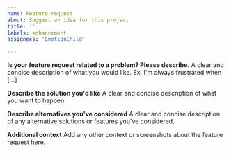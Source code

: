 ```yaml
---
name: Feature request
about: Suggest an idea for this project
title: ''
labels: enhancement
assignees: 'EmotionChild'

---
```


**Is your feature request related to a problem? Please describe.**
A clear and concise description of what you would like. Ex. I'm always frustrated when [...]

**Describe the solution you'd like**
A clear and concise description of what you want to happen.

**Describe alternatives you've considered**
A clear and concise description of any alternative solutions or features you've considered.

**Additional context**
Add any other context or screenshots about the feature request here.